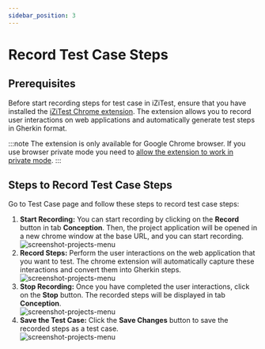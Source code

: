 ```yaml
---
sidebar_position: 3
---
```


# Record Test Case Steps
## Prerequisites

Before start recording steps for test case in iZiTest, ensure that you have installed the [iZiTest Chrome extension](https://chromewebstore.google.com/detail/izitest/jccdlahjcpgcoolknheeddgdpfgpniho). The extension allows you to record user interactions on web applications and automatically generate test steps in Gherkin format.

:::note
The extension is only available for Google Chrome browser. If you use browser private mode you need to [allow the extension to work in private mode](/docs/tutorial-extras/allow-extension-private-mode.md).
:::

## Steps to Record Test Case Steps
Go to Test Case page and follow these steps to record test case steps:
1. **Start Recording:** You can start recording by clicking on the **Record** button in tab **Conception**. Then, the project application will be opened in a new chrome window at the base URL, and you can start recording.
    <br/>![screenshot-projects-menu](/img/record-button.png)
2. **Record Steps:** Perform the user interactions on the web application that you want to test. The chrome extension will automatically capture these interactions and convert them into Gherkin steps.
<br/>![screenshot-projects-menu](/img/start-recording.png)
3. **Stop Recording:** Once you have completed the user interactions, click on the **Stop** button. The recorded steps will be displayed in tab **Conception**.
<br/>![screenshot-projects-menu](/img/recorded-steps-example.png)
4. **Save the Test Case:** Click the **Save Changes** button to save the recorded steps as a test case.
<br/>![screenshot-projects-menu](/img/save-test-changes.png)